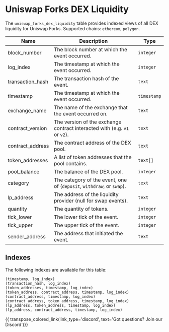 
# Uniswap Forks DEX Liquidity

The `uniswap_forks_dex_liquidity` table provides indexed views of all DEX liquidity for Uniswap Forks.
Supported chains: `ethereum`, `polygon`.

| Name                | Description                                                                 | Type        |
| --------- | --------- | --------------------------------------------------------------------------- |
| block_number | The block number at which the event occurred. | `integer` |
| log_index | The timestamp at which the event occurred. | `integer` |
| transaction_hash | The transaction hash of the event. | `text` |
| timestamp | The timestamp at which the event occurred. | `timestamp` |
| exchange_name | The name of the exchange that the event occurred on. | `text` |
| contract_version | The version of the exchange contract interacted with (e.g. `v1` or `v2`). | `text` |
| contract_address | The contract address of the DEX pool. | `text` |
| token_addresses | A list of token addresses that the pool contains. | `text[]` |
| pool_balance | The balance of the DEX pool. | `integer` |
| category | The category of the event, one of (`deposit`, `withdraw`, or `swap`). | `text` |
| lp_address | The address of the liquidity provider (null for swap events). | `text` |
| quantity | The quantity of tokens. | `integer` |
| tick_lower | The lower tick of the event. | `integer` |
| tick_upper | The upper tick of the event. | `integer` |
| sender_address | The address that initiated the event. | `text` |

## Indexes
The following indexes are available for this table:

```
(timestamp, log_index)
(transaction_hash, log_index)
(token_addresses, timestamp, log_index)
(token_address, contract_address, timestamp, log_index)
(contract_address, timestamp, log_index)
(contract_address, token_address, timestamp, log_index)
(lp_address, token_address, timestamp, log_index)
(lp_address, contract_address, timestamp, log_index)
```

{{ transpose_colored_link(link_type='discord', text='Got questions?  Join our Discord')}}

